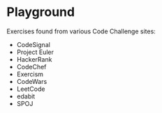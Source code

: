 # Playground
Exercises found from various Code Challenge sites:

* CodeSignal
* Project Euler
* HackerRank
* CodeChef
* Exercism
* CodeWars
* LeetCode
* edabit
* SPOJ
